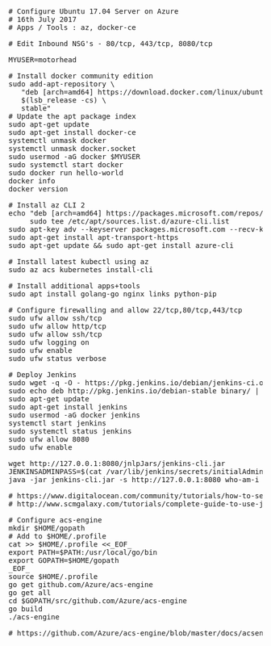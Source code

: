 <pre>
# Configure Ubuntu 17.04 Server on Azure
# 16th July 2017
# Apps / Tools : az, docker-ce

# Edit Inbound NSG's - 80/tcp, 443/tcp, 8080/tcp

MYUSER=motorhead

# Install docker community edition
sudo add-apt-repository \
   "deb [arch=amd64] https://download.docker.com/linux/ubuntu \
   $(lsb_release -cs) \
   stable"
# Update the apt package index
sudo apt-get update
sudo apt-get install docker-ce
systemctl unmask docker
systemctl unmask docker.socket
sudo usermod -aG docker $MYUSER
sudo systemctl start docker
sudo docker run hello-world
docker info
docker version

# Install az CLI 2
echo "deb [arch=amd64] https://packages.microsoft.com/repos/azure-cli/ wheezy main" | \
     sudo tee /etc/apt/sources.list.d/azure-cli.list
sudo apt-key adv --keyserver packages.microsoft.com --recv-keys 417A0893
sudo apt-get install apt-transport-https
sudo apt-get update && sudo apt-get install azure-cli

# Install latest kubectl using az
sudo az acs kubernetes install-cli

# Install additional apps+tools
sudo apt install golang-go nginx links python-pip

# Configure firewalling and allow 22/tcp,80/tcp,443/tcp
sudo ufw allow ssh/tcp
sudo ufw allow http/tcp
sudo ufw allow ssh/tcp
sudo ufw logging on
sudo ufw enable
sudo ufw status verbose

# Deploy Jenkins
sudo wget -q -O - https://pkg.jenkins.io/debian/jenkins-ci.org.key | sudo apt-key add -
sudo echo deb http://pkg.jenkins.io/debian-stable binary/ | sudo tee /etc/apt/sources.list.d/jenkins.list
sudo apt-get update
sudo apt-get install jenkins
sudo usermod -aG docker jenkins
systemctl start jenkins
sudo systemctl status jenkins
sudo ufw allow 8080
sudo ufw enable

wget http://127.0.0.1:8080/jnlpJars/jenkins-cli.jar
JENKINSADMINPASS=$(cat /var/lib/jenkins/secrets/initialAdminPassword)
java -jar jenkins-cli.jar -s http://127.0.0.1:8080 who-am-i --username admin --password $JENKINSADMINPASS

# https://www.digitalocean.com/community/tutorials/how-to-set-up-continuous-integration-pipelines-in-jenkins-on-ubuntu-16-04
# http://www.scmgalaxy.com/tutorials/complete-guide-to-use-jenkins-cli-command-line

# Configure acs-engine
mkdir $HOME/gopath
# Add to $HOME/.profile
cat >> $HOME/.profile <<_EOF_
export PATH=$PATH:/usr/local/go/bin
export GOPATH=$HOME/gopath
_EOF_
source $HOME/.profile
go get github.com/Azure/acs-engine
go get all
cd $GOPATH/src/github.com/Azure/acs-engine
go build
./acs-engine

# https://github.com/Azure/acs-engine/blob/master/docs/acsengine.md

</pre>
